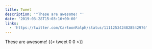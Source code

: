 ```yaml
---
title: Tweet
description: '"These are awesome! "'
date: '2019-03-28T15:03:16+00:00'
links:
  - 'https://twitter.com/CartoonRalph/status/1111253424828542976'
---
```

These are awesome! 
      {{< tweet 0 0 >}}
    

